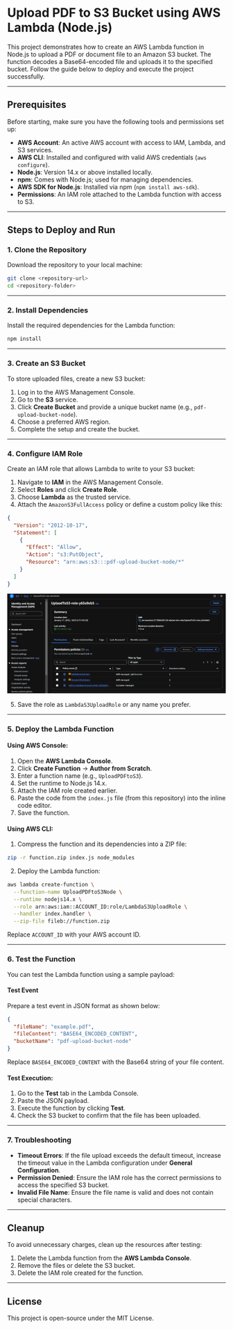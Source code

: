 # Upload PDF to S3 Bucket using AWS Lambda (Node.js)

This project demonstrates how to create an AWS Lambda function in Node.js to upload a PDF or document file to an Amazon S3 bucket. The function decodes a Base64-encoded file and uploads it to the specified bucket. Follow the guide below to deploy and execute the project successfully.

---

## Prerequisites

Before starting, make sure you have the following tools and permissions set up:

- **AWS Account**: An active AWS account with access to IAM, Lambda, and S3 services.
- **AWS CLI**: Installed and configured with valid AWS credentials (`aws configure`).
- **Node.js**: Version 14.x or above installed locally.
- **npm**: Comes with Node.js; used for managing dependencies.
- **AWS SDK for Node.js**: Installed via npm (`npm install aws-sdk`).
- **Permissions**: An IAM role attached to the Lambda function with access to S3.

---

## Steps to Deploy and Run

### 1. Clone the Repository

Download the repository to your local machine:

```bash
git clone <repository-url>
cd <repository-folder>
```

---

### 2. Install Dependencies

Install the required dependencies for the Lambda function:

```bash
npm install
```

---

### 3. Create an S3 Bucket

To store uploaded files, create a new S3 bucket:

1. Log in to the AWS Management Console.
2. Go to the **S3** service.
3. Click **Create Bucket** and provide a unique bucket name (e.g., `pdf-upload-bucket-node`).
4. Choose a preferred AWS region.
5. Complete the setup and create the bucket.

---

### 4. Configure IAM Role

Create an IAM role that allows Lambda to write to your S3 bucket:

1. Navigate to **IAM** in the AWS Management Console.
2. Select **Roles** and click **Create Role**.
3. Choose **Lambda** as the trusted service.
4. Attach the `AmazonS3FullAccess` policy or define a custom policy like this:

```json
{
  "Version": "2012-10-17",
  "Statement": [
    {
      "Effect": "Allow",
      "Action": "s3:PutObject",
      "Resource": "arn:aws:s3:::pdf-upload-bucket-node/*"
    }
  ]
}
```
![IAM Policies](https://github.com/AniketP117/AWS-PROJECTS/blob/f84ea6d6b3164872b965a02abac59d0d04a360bc/IAM%20Policies.png)


5. Save the role as `LambdaS3UploadRole` or any name you prefer.

---

### 5. Deploy the Lambda Function

#### Using AWS Console:

1. Open the **AWS Lambda Console**.
2. Click **Create Function** → **Author from Scratch**.
3. Enter a function name (e.g., `UploadPDFtoS3`).
4. Set the runtime to Node.js 14.x.
5. Attach the IAM role created earlier.
6. Paste the code from the `index.js` file (from this repository) into the inline code editor.
7. Save the function.

#### Using AWS CLI:

1. Compress the function and its dependencies into a ZIP file:

```bash
zip -r function.zip index.js node_modules
```

2. Deploy the Lambda function:

```bash
aws lambda create-function \
  --function-name UploadPDFtoS3Node \
  --runtime nodejs14.x \
  --role arn:aws:iam::ACCOUNT_ID:role/LambdaS3UploadRole \
  --handler index.handler \
  --zip-file fileb://function.zip
```

Replace `ACCOUNT_ID` with your AWS account ID.

---

### 6. Test the Function

You can test the Lambda function using a sample payload:

#### Test Event

Prepare a test event in JSON format as shown below:

```json
{
  "fileName": "example.pdf",
  "fileContent": "BASE64_ENCODED_CONTENT",
  "bucketName": "pdf-upload-bucket-node"
}
```

Replace `BASE64_ENCODED_CONTENT` with the Base64 string of your file content.

#### Test Execution:

1. Go to the **Test** tab in the Lambda Console.
2. Paste the JSON payload.
3. Execute the function by clicking **Test**.
4. Check the S3 bucket to confirm that the file has been uploaded.

---

### 7. Troubleshooting

- **Timeout Errors**: If the file upload exceeds the default timeout, increase the timeout value in the Lambda configuration under **General Configuration**.
- **Permission Denied**: Ensure the IAM role has the correct permissions to access the specified S3 bucket.
- **Invalid File Name**: Ensure the file name is valid and does not contain special characters.

---

## Cleanup

To avoid unnecessary charges, clean up the resources after testing:

1. Delete the Lambda function from the **AWS Lambda Console**.
2. Remove the files or delete the S3 bucket.
3. Delete the IAM role created for the function.

---

## License

This project is open-source under the MIT License.

